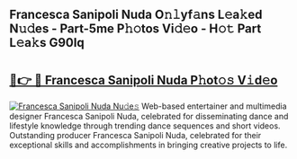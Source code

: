 ## Francesca Sanipoli Nuda O𝚗𝚕yf𝚊ns L𝚎a𝚔ed N𝚞𝚍es - Part-5me P𝚑𝚘tos Vi𝚍𝚎o - H𝚘𝚝 Part L𝚎a𝚔s G90Iq

# <h2><a href="http://kf35tfc.oniu.top/?m=Francesca+Sanipoli+Nuda">🔗👉 🔴 Francesca Sanipoli Nuda P𝚑ot𝚘𝚜 V𝚒d𝚎o</a></h2>

[![Francesca Sanipoli Nuda Nu𝚍e𝚜](https://i.imgur.com/0qMVB7G.gif)](http://kf35tfc.oniu.top/?m=Francesca+Sanipoli+Nuda)
Web-based entertainer and multimedia designer Francesca Sanipoli Nuda, celebrated for disseminating dance and lifestyle knowledge through trending dance sequences and short videos. Outstanding producer Francesca Sanipoli Nuda, celebrated for their exceptional skills and accomplishments in bringing creative projects to life.  
